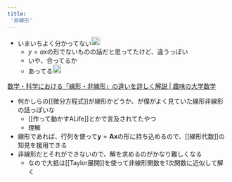 ```yaml
---
title:
 '非線形'
---
```


- いまいちよく分かってない<img src='https://scrapbox.io/api/pages/blu3mo-public/blu3mo/icon' alt='blu3mo.icon' height="19.5"/>
    - $y=ax$の形でないものの話だと思ってたけど、違うっぽい
    - いや、合ってるか
    - あってる<img src='https://scrapbox.io/api/pages/blu3mo-public/takker/icon' alt='takker.icon' height="19.5"/>

[数学・科学における「線形・非線形」の違いを詳しく解説 | 趣味の大学数学](https://math-fun.net/20190619/1715/)
- 何かしらの[[微分方程式]]が線形かどうか、が僕がよく見ていた線形非線形の話っぽいな
    - [[作って動かすALife]]とかで言及されてたやつ
    - 理解
- 線形であれば、行列を使って$\pmb{y}=\pmb{A}\pmb{x}$の形に持ち込めるので、[[線形代数]]の知見を援用できる
- 非線形だとそれができないので、解を求めるのがかなり難しくなる
    - なので大抵は[[Taylor展開]]を使って非線形関数を1次関数に近似して解く

